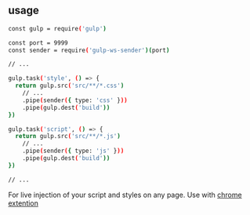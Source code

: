 ## usage
```sh
const gulp = require('gulp')

const port = 9999
const sender = require('gulp-ws-sender')(port)

// ...

gulp.task('style', () => {
  return gulp.src('src/**/*.css')
    // ...
    .pipe(sender({ type: 'css' }))
    .pipe(gulp.dest('build'))
})

gulp.task('script', () => {
  return gulp.src('src/**/*.js')
    // ...
    .pipe(sender({ type: 'js' }))
    .pipe(gulp.dest('build'))
})

// ...
```

For live injection of your script and styles on any page. Use with [chrome extention](https://chrome.google.com/webstore/detail/injector/fopkjckkihccjckhmikeclmkghlipbil?hl=en-GB)
